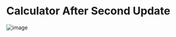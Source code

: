 # Calculator After Second Update #


![image](https://github.com/Riddhiman2005/Making-my-Own-Calculator/assets/130882317/2bd61051-41c9-40e1-843d-9efbd32e228f)

